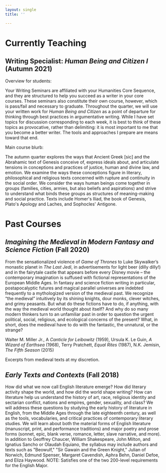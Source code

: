 ```yaml
---
layout: single
title: ''

---
```

# Currently Teaching

## Writing Specialist: _Human Being and Citizen I_ (Autumn 2021)

Overview for students:

Your Writing Seminars are affiliated with your Humanities Core Sequence, and they are structured to help you succeed as a writer in your core courses. These seminars also constitute their own course, however, which is pass/fail and necessary to graduate. Throughout the quarter, we will use your written work for _Human Being and Citizen_ as a point of departure for thinking through best practices in argumentative writing. While I have set topics for discussion corresponding to each week, it is best to think of these topics as provocative, rather than delimiting: it is most important to me that you become a better writer. The tools and approaches I prepare are means toward that end.

Main course blurb:

The autumn quarter explores the ways that Ancient Greek \[sic\] and the Abrahamic text of Genesis conceive of, express ideals about, and articulate tensions in conceptions and practices of justice, human and divine law, and emotion. We examine the ways these conceptions figure in literary, philosophical and religious texts concerned with rupture and continuity in the social order. We consider the ways human beings come together in groups (families, cities, armies, but also beliefs and aspirations) and strive to understand what binds these groups as structures of meaning-making and social practice. Texts include Homer's Iliad, the book of Genesis, Plato's Apology and Laches, and Sophocles' Antigone.

# Past Courses

## _Imagining the Medieval in Modern Fantasy and Science Fiction_ (Fall 2020)

From the sensationalized violence of _Game of Thrones_ to Luke Skywalker’s monastic planet in _The Last Jedi_, in advertisements for light beer (dilly dilly!) and in the fairytale castle that appears before every Disney movie – the contemporary imagination is suffused with fictional representations of the European Middle Ages. In fantasy and science fiction writing in particular, postapocalyptic futures and magical parallel universes are indebted frequently to a mythologized version of the medieval past. We recognize “the medieval” intuitively by its shining knights, dour monks, clever witches, and grimy peasants. But what do these fictions have to do, if anything, with the way the medieval world thought about itself? And why do so many modern thinkers turn to an unfamiliar past in order to question the urgent political, social, religious, and ecological concerns of the present? What, in short, does the medieval have to do with the fantastic, the unnatural, or the strange?

Walter M. Miller Jr., A _Canticle for Leibowitz_ (1959), Ursula K. Le Guin, _A Wizard of Earthsea_ (1968), Terry Pratchett, _Equal Rites_ (1987), N.K. Jemisin, _The Fifth Season_ (2015)

Excerpts from medieval texts at my discretion.

## _Early Texts and Contexts_ (Fall 2018)

How did what we now call English literature emerge? How did literary activity shape the world, and how did the world shape writing? How can literature help us understand the history of art, race, religious identity and sectarian conflict, nations and empires, gender, sexuality, and class? We will address these questions by studying the early history of literature in English, from the Middle Ages through the late eighteenth century, as well as the tools, vocabularies, and critical practices of contemporary literary studies. We will learn about both the material forms of English literature (manuscript, print, and performance traditions) and major poetry and prose forms (sonnet, epic, blank verse, romance, letter, slave narrative, and more). In addition to Geoffrey Chaucer, William Shakespeare, John Milton, and Ignatius Sancho or Olaudah Equiano, the syllabus may include authors and texts such as "Beowulf," "Sir Gawain and the Green Knight," Julian of Norwich, Edmund Spenser, Margaret Cavendish, Aphra Behn, Daniel Defoe, and Eliza Haywood. NOTE: Satisfies one of the two 200-level requirements for the English Major.